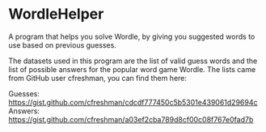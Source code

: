 # WordleHelper
A program that helps you solve Wordle, by giving you suggested words to use based on previous guesses.

The datasets used in this program are the list of valid guess words and the list of possible answers for the popular word game Wordle. The lists came from  GitHub user cfreshman, you can find them here:

Guesses: https://gist.github.com/cfreshman/cdcdf777450c5b5301e439061d29694c
Answers: https://gist.github.com/cfreshman/a03ef2cba789d8cf00c08f767e0fad7b
